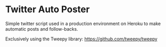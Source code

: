 # Twitter Auto Poster

Simple twitter script used in a production environment on Heroku to make automatic posts and follow-backs.

Exclusively using the Tweepy library: https://github.com/tweepy/tweepy
